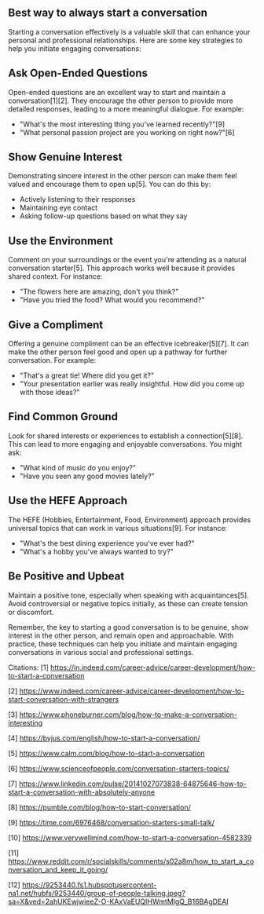 **Best way to always start a conversation**
---
Starting a conversation effectively is a valuable skill that can enhance your personal and professional relationships. Here are some key strategies to help you initiate engaging conversations:

## Ask Open-Ended Questions

Open-ended questions are an excellent way to start and maintain a conversation[1][2]. They encourage the other person to provide more detailed responses, leading to a more meaningful dialogue. For example:

- "What's the most interesting thing you've learned recently?"[9]
- "What personal passion project are you working on right now?"[6]

## Show Genuine Interest

Demonstrating sincere interest in the other person can make them feel valued and encourage them to open up[5]. You can do this by:

- Actively listening to their responses
- Maintaining eye contact
- Asking follow-up questions based on what they say

## Use the Environment

Comment on your surroundings or the event you're attending as a natural conversation starter[5]. This approach works well because it provides shared context. For instance:

- "The flowers here are amazing, don't you think?"
- "Have you tried the food? What would you recommend?"

## Give a Compliment

Offering a genuine compliment can be an effective icebreaker[5][7]. It can make the other person feel good and open up a pathway for further conversation. For example:

- "That's a great tie! Where did you get it?"
- "Your presentation earlier was really insightful. How did you come up with those ideas?"

## Find Common Ground

Look for shared interests or experiences to establish a connection[5][8]. This can lead to more engaging and enjoyable conversations. You might ask:

- "What kind of music do you enjoy?"
- "Have you seen any good movies lately?"

## Use the HEFE Approach

The HEFE (Hobbies, Entertainment, Food, Environment) approach provides universal topics that can work in various situations[9]. For instance:

- "What's the best dining experience you've ever had?"
- "What's a hobby you've always wanted to try?"

## Be Positive and Upbeat

Maintain a positive tone, especially when speaking with acquaintances[5]. Avoid controversial or negative topics initially, as these can create tension or discomfort.

Remember, the key to starting a good conversation is to be genuine, show interest in the other person, and remain open and approachable. With practice, these techniques can help you initiate and maintain engaging conversations in various social and professional settings.

Citations:
[1] https://in.indeed.com/career-advice/career-development/how-to-start-a-conversation

[2] https://www.indeed.com/career-advice/career-development/how-to-start-conversation-with-strangers

[3] https://www.phoneburner.com/blog/how-to-make-a-conversation-interesting

[4] https://byjus.com/english/how-to-start-a-conversation/

[5] https://www.calm.com/blog/how-to-start-a-conversation

[6] https://www.scienceofpeople.com/conversation-starters-topics/

[7] https://www.linkedin.com/pulse/20141027073838-64875646-how-to-start-a-conversation-with-absolutely-anyone

[8] https://pumble.com/blog/how-to-start-conversation/

[9] https://time.com/6976468/conversation-starters-small-talk/

[10] https://www.verywellmind.com/how-to-start-a-conversation-4582339

[11] https://www.reddit.com/r/socialskills/comments/s02a8m/how_to_start_a_conversation_and_keep_it_going/

[12] https://9253440.fs1.hubspotusercontent-na1.net/hubfs/9253440/group-of-people-talking.jpeg?sa=X&ved=2ahUKEwjwieeZ-O-KAxVaEUQIHWmtMlgQ_B16BAgDEAI